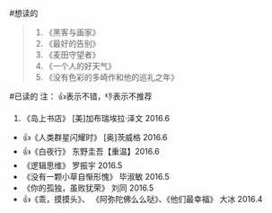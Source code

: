#想读的
>1. 《黑客与画家》
>2. 《最好的告别》
>3. 《麦田守望者》
>4. 《一个人的好天气》
>5. 《没有色彩的多崎作和他的巡礼之年》




#已读的
注： :+1:表示不错，:-1:表示不推荐

1. 《岛上书店》 [美]加布瑞埃拉·泽文 2016.6
- :+1:《人类群星闪耀时》  [奥]茨威格 2016.6
- :+1:《白夜行》 东野圭吾【重温】2016.6  
- 《逻辑思维》 罗振宇 2016.5
- 《没有一颗小草自惭形愧》 毕淑敏 2016.5  
- 《你的孤独，虽败犹荣》  刘同 2016.5
- :+1:《乖，摸摸头》、 《阿弥陀佛么么哒》、《他们最幸福》  大冰  2016.4
